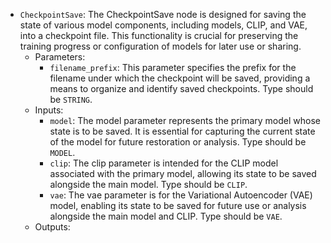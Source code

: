 - `CheckpointSave`: The CheckpointSave node is designed for saving the state of various model components, including models, CLIP, and VAE, into a checkpoint file. This functionality is crucial for preserving the training progress or configuration of models for later use or sharing.
    - Parameters:
        - `filename_prefix`: This parameter specifies the prefix for the filename under which the checkpoint will be saved, providing a means to organize and identify saved checkpoints. Type should be `STRING`.
    - Inputs:
        - `model`: The model parameter represents the primary model whose state is to be saved. It is essential for capturing the current state of the model for future restoration or analysis. Type should be `MODEL`.
        - `clip`: The clip parameter is intended for the CLIP model associated with the primary model, allowing its state to be saved alongside the main model. Type should be `CLIP`.
        - `vae`: The vae parameter is for the Variational Autoencoder (VAE) model, enabling its state to be saved for future use or analysis alongside the main model and CLIP. Type should be `VAE`.
    - Outputs:

